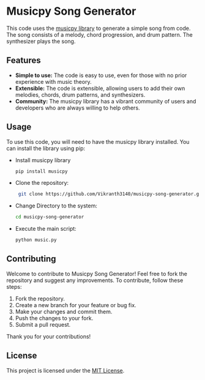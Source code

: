 # Musicpy Song Generator

This code uses the [musicpy library](https://pypi.org/project/musicpy/) to generate a simple song from code. The song consists of a melody, chord progression, and drum pattern. The synthesizer plays the song.

## Features

* **Simple to use:** The code is easy to use, even for those with no prior experience with music theory.
* **Extensible:** The code is extensible, allowing users to add their own melodies, chords, drum patterns, and synthesizers.
* **Community:** The musicpy library has a vibrant community of users and developers who are always willing to help others.

## Usage

To use this code, you will need to have the musicpy library installed. You can install the library using pip:

- Install musicpy library
    ```bash
    pip install musicpy
    ```

- Clone the repository:
   ```bash
    git clone https://github.com/Vikranth3140/musicpy-song-generator.git
    ```

- Change Directory to the system:
    ```bash
    cd musicpy-song-generator
    ```

- Execute the main script:
    ```bash
    python music.py
    ```

## Contributing

Welcome to contribute to Musicpy Song Generator! Feel free to fork the repository and suggest any improvements. To contribute, follow these steps:

1.  Fork the repository.
2.  Create a new branch for your feature or bug fix.
3.  Make your changes and commit them.
4.  Push the changes to your fork.
5.  Submit a pull request.

Thank you for your contributions!

## License

This project is licensed under the [MIT License](LICENSE).


